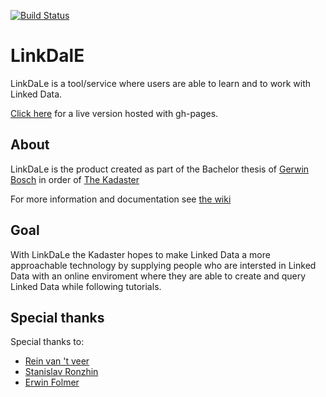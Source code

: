 [![Build Status](https://travis-ci.org/GerwinBosch/LinkDaLe.svg?branch=master)](https://travis-ci.org/GerwinBosch/LinkDaLe)
# LinkDalE

LinkDaLe is a tool/service where users are able to learn and to work with Linked Data. 

[Click here](http://linkdale.org) for a live version hosted with gh-pages.

## About

LinkDaLe is the product created as part of the Bachelor thesis of [Gerwin Bosch](https://github.com/GerwinBosch) in order of [The Kadaster](https://www.kadaster.com/)
 
For more information and documentation see [the wiki](https://github.com/GerwinBosch/LinkDaLe/wiki)

## Goal

With LinkDaLe the Kadaster hopes to make Linked Data a more approachable technology by supplying people who are intersted in Linked Data with an online enviroment where they are able to create and query Linked Data while following tutorials. 


## Special thanks

Special thanks to:
- [Rein van 't veer](https://www.linkedin.com/in/rein-van-t-veer-86a4264a/)
- [Stanislav Ronzhin](https://www.linkedin.com/in/stanislavronzhin/)
- [Erwin Folmer](https://www.linkedin.com/in/erwinfolmer/)
